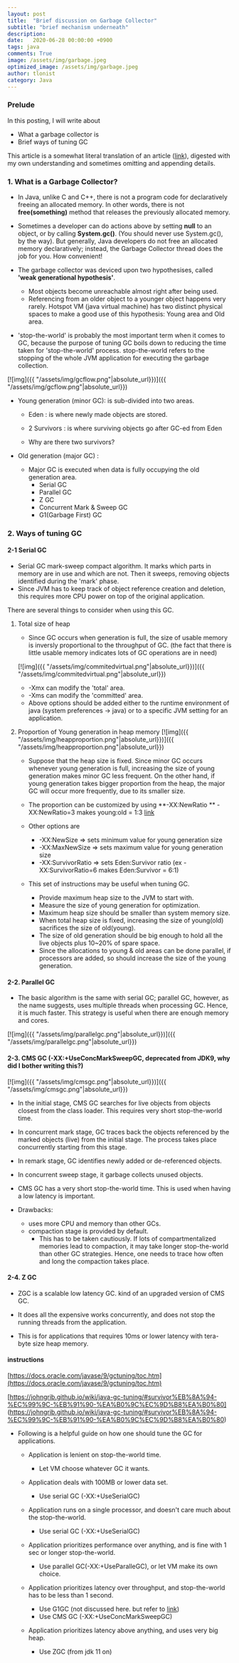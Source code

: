 ```yaml
---
layout: post
title:  "Brief discussion on Garbage Collector"
subtitle: "brief mechanism underneath"
description:
date:   2020-06-28 00:00:00 +0900
tags: java
comments: True
image: /assets/img/garbage.jpeg
optimized_image: /assets/img/garbage.jpeg
author: tlonist
category: Java
---
```


### Prelude
In this posting, I will write about
- What a garbage collector is
- Brief ways of tuning GC 

This article is a somewhat literal translation of an article ([link](https://d2.naver.com/helloworld/1329)), digested with my own understanding and sometimes omitting and appending details. 

### 1. What is a Garbage Collector?

- In Java, unlike C and C++, there is not a program code for declaratively freeing an allocated memory. In other words, there is not **free(something)** method that releases the previously allocated memory. 

- Sometimes a developer can do actions above by setting **null** to an object, or by calling **System.gc()**. (You should never use System.gc(), by the way). But generally, Java developers do not free an allocated memory declaratively; instead, the Garbage Collector thread does the job for you. How convenient!

- The garbage collector was deviced upon two hypothesises, called **'weak generational hypothesis'**. 
    - Most objects become unreachable almost right after being used.
    - Referencing from an older object to a younger object happens very rarely.
Hotspot VM (java virtual machine) has two distinct physical spaces to make a good use of this hypothesis: Young area and Old area.

- 'stop-the-world' is probably the most important term when it comes to GC, because the purpose of tuning GC boils down to reducing the time taken for 'stop-the-world' process. stop-the-world refers to the stopping of the whole JVM application for executing the garbage collection. 

[![img]({{ "/assets/img/gcflow.png"|absolute_url}})]({{ "/assets/img/gcflow.png"|absolute_url}})

- Young generation (minor GC): is sub-divided into two areas.
    - Eden : is where newly made objects are stored.
    - 2 Survivors : is where surviving objects go after GC-ed from Eden

    - Why are there two survivors?


- Old generation (major GC) : 
    - Major GC is executed when data is fully occupying the old generation area. 
        - Serial GC
        - Parallel GC
        - Z GC
        - Concurrent Mark & Sweep GC
        - G1(Garbage First) GC

### 2. Ways of tuning GC

#### 2-1 Serial GC 
- Serial GC mark-sweep compact algorithm. It marks which parts in memory are in use and which are not. Then it sweeps, removing objects identified during the 'mark' phase. 
- Since JVM has to keep track of object reference creation and deletion, this requires more CPU power on top of the original application. 

There are several things to consider when using this GC.
1. Total size of heap
    - Since GC occurs when generation is full, the size of usable memory is inversly proportional to the throughput of GC. (the fact that there is little usable memory indicates lots of GC operations are in need)

    [![img]({{ "/assets/img/commitedvirtual.png"|absolute_url}})]({{ "/assets/img/commitedvirtual.png"|absolute_url}})
    - -Xmx can modify the 'total' area.
    - -Xms can modify the 'committed' area.
    - Above options should be added either to the runtime environment of java (system preferences -> java) or to a specific JVM setting for an application.

    
2. Proportion of Young generation in heap memory
    [![img]({{ "/assets/img/heapproportion.png"|absolute_url}})]({{ "/assets/img/heapproportion.png"|absolute_url}})
    
    - Suppose that the heap size is fixed.
    Since minor GC occurs whenever young generation is full, increasing the size of young generation makes minor GC less frequent.
    On the other hand, if young generation takes bigger proportion from the heap, the major GC will occur more frequently, due to its smaller size.

    - The proportion can be customized by using **-XX:NewRatio **
    -XX:NewRatio=3 makes young:old = 1:3 [link](https://docs.oracle.com/javase/8/docs/technotes/guides/vm/gctuning/sizing.html)

    - Other options are
        - -XX:NewSize => sets minimum value for young generation size
        - -XX:MaxNewSize => sets maximum value for young generation size
        - -XX:SurvivorRatio => sets Eden:Survivor ratio (ex -XX:SurvivorRatio=6 makes Eden:Survivor = 6:1)
    
    - This set of instructions may be useful when tuning GC.
        - Provide maximum heap size to the JVM to start with.
        - Measure the size of young generation for optimization.
        - Maximum heap size should be smaller than system memory size.
        - When total heap size is fixed, increasing the size of young(old) sacrifices the size of old(young).
        - The size of old generation should be big enough to hold all the live objects plus 10~20% of spare space.
        - Since the allocations to young & old areas can be done parallel, if processors are added, so should increase the size of the young generation.
    
#### 2-2. Parallel GC
- The basic algorithm is the same with serial GC; parallel GC, however, as the name suggests, uses multiple threads when processing GC. Hence, it is much faster. This strategy is useful when there are enough memory and cores.    

[![img]({{ "/assets/img/parallelgc.png"|absolute_url}})]({{ "/assets/img/parallelgc.png"|absolute_url}})


#### 2-3. CMS GC (-XX:+UseConcMarkSweepGC, deprecated from JDK9, why did I bother writing this?)

[![img]({{ "/assets/img/cmsgc.png"|absolute_url}})]({{ "/assets/img/cmsgc.png"|absolute_url}})

- In the initial stage, CMS GC searches for live objects from objects closest from the class loader. This requires very short stop-the-world time.
- In concurrent mark stage, GC traces back the objects referenced by the marked objects (live) from the initial stage. The process takes place concurrently starting from this stage.
- In remark stage, GC identifies newly added or de-referenced objects.
- In concurrent sweep stage, it garbage collects unused objects. 

- CMS GC has a very short stop-the-world time. This is used when having a low latency is important. 

- Drawbacks:
    - uses more CPU and memory than other GCs.
    - compaction stage is provided by default.
        - This has to be taken cautiously. If lots of compartmentalized memories lead to compaction, it may take longer stop-the-world than other GC strategies. Hence, one needs to trace how often and long the compaction takes place.

#### 2-4. Z GC

- ZGC is a scalable low latency GC. kind of an upgraded version of CMS GC.

- It does all the expensive works concurrently, and does not stop the running threads from the application.

- This is for applications that requires 10ms or lower latency with tera-byte size heap memory.

#### instructions
[https://docs.oracle.com/javase/9/gctuning/toc.htm](https://docs.oracle.com/javase/9/gctuning/toc.htm)

[https://johngrib.github.io/wiki/java-gc-tuning/#survivor%EB%8A%94-%EC%99%9C-%EB%91%90-%EA%B0%9C%EC%9D%B8%EA%B0%80]
(https://johngrib.github.io/wiki/java-gc-tuning/#survivor%EB%8A%94-%EC%99%9C-%EB%91%90-%EA%B0%9C%EC%9D%B8%EA%B0%80)

- Following is a helpful guide on how one should tune the GC for applications.

    - Application is lenient on stop-the-world time.
        - Let VM choose whatever GC it wants.

    - Application deals with 100MB or lower data set.
        - Use serial GC (-XX:+UseSerialGC)

    - Application runs on a single processor, and doesn't care much about the stop-the-world.
        - Use serial GC (-XX:+UseSerialGC)

    - Application prioritizes performance over anything, and is fine with 1 sec or longer stop-the-world.
        - Use parallel GC(-XX:+UseParalleGC), or let VM make its own choice.

    - Application prioritizes latency over throughput, and stop-the-world has to be less than 1 second.
        - Use G1GC (not discussed here. but refer to [link](https://www.oracle.com/technical-resources/articles/java/g1gc.html))
        - Use CMS GC (-XX:+UseConcMarkSweepGC)

    - Application prioritizes latency above anything, and uses very big heap.
        - Use ZGC (from jdk 11 on)